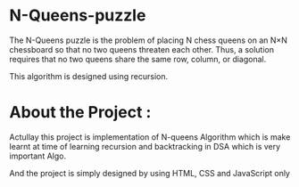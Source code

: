 # N-Queens-puzzle
  The N-Queens puzzle is the problem of placing N chess queens on an N×N chessboard so that no two queens threaten each other. Thus, a solution requires that no two queens share the same row, column, or diagonal.

  This algorithm is designed using recursion.

# About the Project :
  Actullay this project is implementation of N-queens Algorithm which is make learnt at time of learning 
  recursion and backtracking in DSA which is very important Algo.
   
  And the project is simply designed by using HTML, CSS and JavaScript only
  